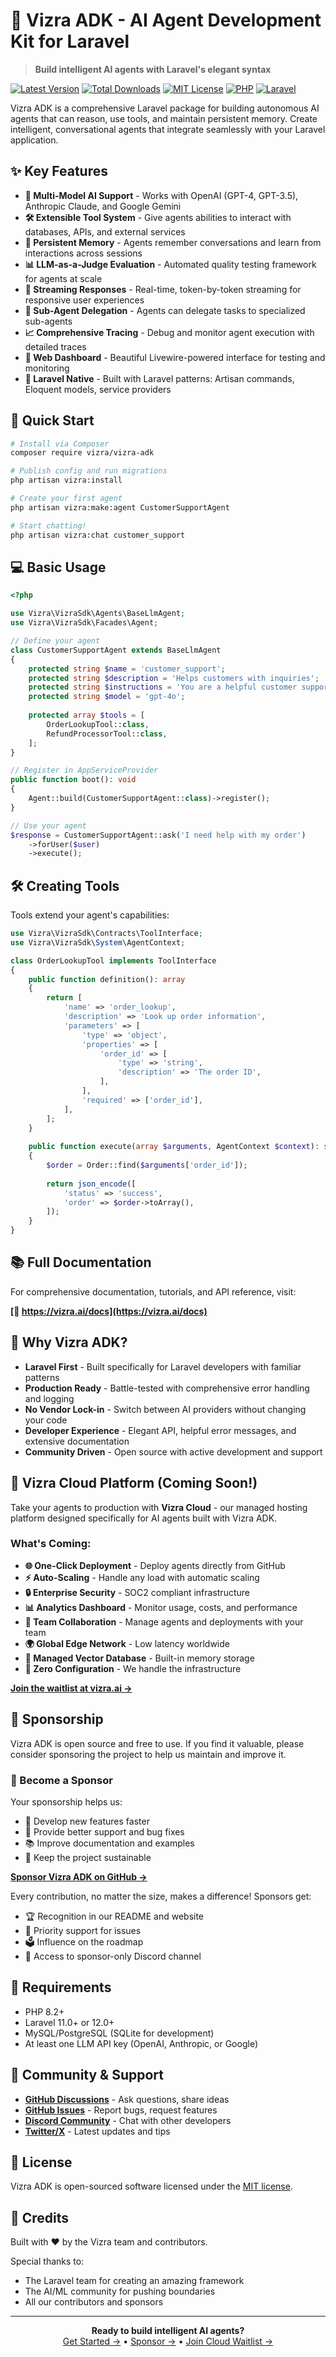 # 🤖 Vizra ADK - AI Agent Development Kit for Laravel

> **Build intelligent AI agents with Laravel's elegant syntax**

[![Latest Version](https://img.shields.io/packagist/v/vizra/vizra-adk)](https://packagist.org/packages/vizra/vizra-adk)
[![Total Downloads](https://img.shields.io/packagist/dt/vizra/vizra-adk)](https://packagist.org/packages/vizra/vizra-adk)
[![MIT License](https://img.shields.io/badge/license-MIT-blue.svg)](LICENSE.md)
[![PHP](https://img.shields.io/badge/PHP-8.2%2B-777BB4.svg)](https://www.php.net)
[![Laravel](https://img.shields.io/badge/Laravel-11.0%2B-FF2D20.svg)](https://laravel.com)

Vizra ADK is a comprehensive Laravel package for building autonomous AI agents that can reason, use tools, and maintain persistent memory. Create intelligent, conversational agents that integrate seamlessly with your Laravel application.

## ✨ Key Features

- **🤖 Multi-Model AI Support** - Works with OpenAI (GPT-4, GPT-3.5), Anthropic Claude, and Google Gemini
- **🛠️ Extensible Tool System** - Give agents abilities to interact with databases, APIs, and external services
- **🧠 Persistent Memory** - Agents remember conversations and learn from interactions across sessions
- **📊 LLM-as-a-Judge Evaluation** - Automated quality testing framework for agents at scale
- **💬 Streaming Responses** - Real-time, token-by-token streaming for responsive user experiences
- **🎯 Sub-Agent Delegation** - Agents can delegate tasks to specialized sub-agents
- **📈 Comprehensive Tracing** - Debug and monitor agent execution with detailed traces
- **🎨 Web Dashboard** - Beautiful Livewire-powered interface for testing and monitoring
- **🔧 Laravel Native** - Built with Laravel patterns: Artisan commands, Eloquent models, service providers

## 🚀 Quick Start

```bash
# Install via Composer
composer require vizra/vizra-adk

# Publish config and run migrations
php artisan vizra:install

# Create your first agent
php artisan vizra:make:agent CustomerSupportAgent

# Start chatting!
php artisan vizra:chat customer_support
```

## 💻 Basic Usage

```php
<?php

use Vizra\VizraSdk\Agents\BaseLlmAgent;
use Vizra\VizraSdk\Facades\Agent;

// Define your agent
class CustomerSupportAgent extends BaseLlmAgent
{
    protected string $name = 'customer_support';
    protected string $description = 'Helps customers with inquiries';
    protected string $instructions = 'You are a helpful customer support assistant.';
    protected string $model = 'gpt-4o';
    
    protected array $tools = [
        OrderLookupTool::class,
        RefundProcessorTool::class,
    ];
}

// Register in AppServiceProvider
public function boot(): void
{
    Agent::build(CustomerSupportAgent::class)->register();
}

// Use your agent
$response = CustomerSupportAgent::ask('I need help with my order')
    ->forUser($user)
    ->execute();
```

## 🛠️ Creating Tools

Tools extend your agent's capabilities:

```php
use Vizra\VizraSdk\Contracts\ToolInterface;
use Vizra\VizraSdk\System\AgentContext;

class OrderLookupTool implements ToolInterface
{
    public function definition(): array
    {
        return [
            'name' => 'order_lookup',
            'description' => 'Look up order information',
            'parameters' => [
                'type' => 'object',
                'properties' => [
                    'order_id' => [
                        'type' => 'string',
                        'description' => 'The order ID',
                    ],
                ],
                'required' => ['order_id'],
            ],
        ];
    }
    
    public function execute(array $arguments, AgentContext $context): string
    {
        $order = Order::find($arguments['order_id']);
        
        return json_encode([
            'status' => 'success',
            'order' => $order->toArray(),
        ]);
    }
}
```

## 📚 Full Documentation

For comprehensive documentation, tutorials, and API reference, visit:

**[📖 https://vizra.ai/docs](https://vizra.ai/docs)**

## 🌟 Why Vizra ADK?

- **Laravel First** - Built specifically for Laravel developers with familiar patterns
- **Production Ready** - Battle-tested with comprehensive error handling and logging
- **No Vendor Lock-in** - Switch between AI providers without changing your code
- **Developer Experience** - Elegant API, helpful error messages, and extensive documentation
- **Community Driven** - Open source with active development and support

## 🚀 Vizra Cloud Platform (Coming Soon!)

Take your agents to production with **Vizra Cloud** - our managed hosting platform designed specifically for AI agents built with Vizra ADK.

### What's Coming:

- **🌐 One-Click Deployment** - Deploy agents directly from GitHub
- **⚡ Auto-Scaling** - Handle any load with automatic scaling
- **🔒 Enterprise Security** - SOC2 compliant infrastructure
- **📊 Analytics Dashboard** - Monitor usage, costs, and performance
- **🤝 Team Collaboration** - Manage agents and deployments with your team
- **🌍 Global Edge Network** - Low latency worldwide
- **💾 Managed Vector Database** - Built-in memory storage
- **🔧 Zero Configuration** - We handle the infrastructure

**[Join the waitlist at vizra.ai →](https://vizra.ai)**

## 🤝 Sponsorship

Vizra ADK is open source and free to use. If you find it valuable, please consider sponsoring the project to help us maintain and improve it.

### 💖 Become a Sponsor

Your sponsorship helps us:
- 🚀 Develop new features faster
- 🐛 Provide better support and bug fixes
- 📚 Improve documentation and examples
- 🌟 Keep the project sustainable

**[Sponsor Vizra ADK on GitHub →](https://github.com/sponsors/vizra-ai)**

Every contribution, no matter the size, makes a difference! Sponsors get:
- 🏆 Recognition in our README and website
- 🎯 Priority support for issues
- 🗳️ Influence on the roadmap
- 💬 Access to sponsor-only Discord channel

## 🔧 Requirements

- PHP 8.2+
- Laravel 11.0+ or 12.0+
- MySQL/PostgreSQL (SQLite for development)
- At least one LLM API key (OpenAI, Anthropic, or Google)

## 🤝 Community & Support

- **[GitHub Discussions](https://github.com/vizra-ai/vizra-adk/discussions)** - Ask questions, share ideas
- **[GitHub Issues](https://github.com/vizra-ai/vizra-adk/issues)** - Report bugs, request features
- **[Discord Community](https://discord.gg/vizra)** - Chat with other developers
- **[Twitter/X](https://twitter.com/vizra_ai)** - Latest updates and tips

## 📄 License

Vizra ADK is open-sourced software licensed under the [MIT license](LICENSE.md).

## 🙏 Credits

Built with ❤️ by the Vizra team and contributors.

Special thanks to:
- The Laravel team for creating an amazing framework
- The AI/ML community for pushing boundaries
- All our contributors and sponsors

---

<p align="center">
<strong>Ready to build intelligent AI agents?</strong><br>
<a href="https://vizra.ai/docs">Get Started →</a> • 
<a href="https://github.com/sponsors/vizra-ai">Sponsor →</a> • 
<a href="https://vizra.ai">Join Cloud Waitlist →</a>
</p>